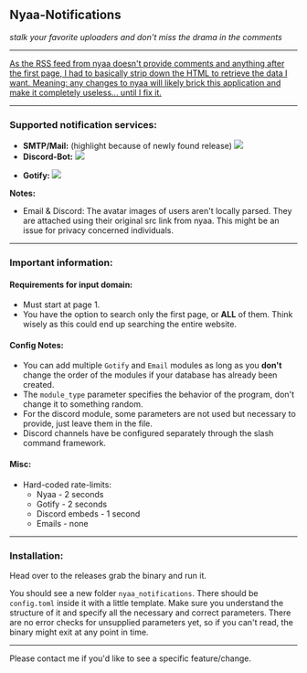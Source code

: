
## **Nyaa-Notifications**

*stalk your favorite uploaders and don't miss the drama in the comments*

___

[As the RSS feed from nyaa doesn't provide comments and anything after the first page, I had to basically strip down the HTML to retrieve the data I want. Meaning: any changes to nyaa will likely brick this application and make it completely useless... until I fix it.](https://cdn.discordapp.com/attachments/768636792580341801/1126709125695410226/7937d3d659fb4af895ae.jpg)

___

### **Supported notification services:**
+ **SMTP/Mail:** (highlight because of newly found release)
![](https://i.imgur.com/XqPZMZt.png)
+ **Discord-Bot:**
![](https://i.imgur.com/EfM97GB.png)
* **Gotify:**
![](https://i.imgur.com/z6UOTAc.png)

**Notes:**
- Email & Discord: The avatar images of users aren't locally parsed. They are attached using their original src link from nyaa. This might be an issue for privacy concerned individuals.

___

### **Important information:**

#### Requirements for input domain:
* Must start at page 1.
* You have the option to search only the first page, or **ALL** of them. Think wisely as this could end up searching the entire website.

#### Config Notes:
* You can add multiple `Gotify` and `Email` modules as long as you **don't** change the order of the modules if your database has already been created.
* The `module_type` parameter specifies the behavior of the program, don't change it to something random.
* For the discord module, some parameters are not used but necessary to provide, just leave them in the file.
* Discord channels have be configured separately through the slash command framework.

#### Misc:
* Hard-coded rate-limits:
  * Nyaa - 2 seconds
  * Gotify - 2 seconds
  * Discord embeds - 1 second
  * Emails - none

___

### **Installation:**

Head over to the releases grab the binary and run it.

You should see a new folder `nyaa_notifications`.
There should be `config.toml` inside it with a little template.
Make sure you understand the structure of it and specify all the necessary and correct parameters.
There are no error checks for unsupplied parameters yet, so if you can't read, the binary might exit at any point in time.

___

Please contact me if you'd like to see a specific feature/change.
